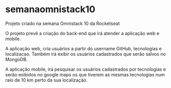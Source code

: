 # semanaomnistack10

Projeto criado na semana Omnistack 10 da Rocketseat

O projeto prevê a criação do back-end que irá atender a aplicação web e mobile.

A aplicação web, cria usuários a partir do username GitHub, tecnologias e localizacao.
Também irá exibir os usuários cadastrados que serão salvos no MongoDB.

A aplicação mobile, irá pesquisar os usuários cadastrados por tecnologias e serão exibidos no google maps os que tiverem as mesmas tecnologias num raio de 10 km perto da sua localização.
